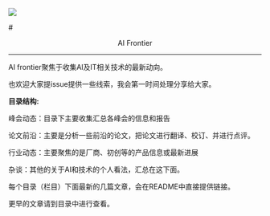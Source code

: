 ![](file:///C:/Users/Cao%20Yu/AppData/Roaming/marktext/images/2025-09-06-17-10-09-头像.png?msec=1757149813449)

# <center>AI Frontier</center>

---

AI frontier聚焦于收集AI及IT相关技术的最新动向。

也欢迎大家提issue提供一些线索，我会第一时间处理分享给大家。

**目录结构:**

峰会动态：目录下主要收集汇总各峰会的信息和报告

论文前沿：主要是分析一些前沿的论文，把论文进行翻译、校订、并进行点评。

行业动态：主要聚焦的是厂商、初创等的产品信息或最新进展

杂谈：其他的关于AI和技术的个人看法，汇总在这下面。

每个目录（栏目）下面最新的几篇文章，会在README中直接提供链接。

更早的文章请到目录中进行查看。
